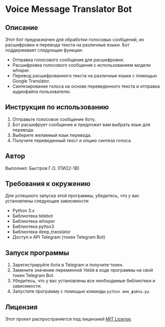 # Voice Message Translator Bot

## Описание

Этот бот предназначен для обработки голосовых сообщений, их расшифровки и перевода текста на различные языки. Бот поддерживает следующие функции:

- Отправка голосового сообщения для расшифровки.
- Расшифровка голосового сообщения с использованием модели whisper.
- Перевод расшифрованного текста на различные языки с помощью Google Translator.
- Синтезирование голоса на основе переведенного текста и отправка аудиофайла пользователю.

## Инструкция по использованию

1. Отправьте голосовое сообщение боту.
2. Бот расшифрует сообщение и предложит вам выбрать язык для перевода.
3. Выберите желаемый язык перевода.
4. Получите переведенный текст и опцию синтеза голоса.

## Автор

Выполнил: Быстров Г.О. (ПИ22-1В)

## Требования к окружению

Для успешного запуска этой программы, убедитесь, что у вас установлены следующие зависимости:

- Python 3.x
- Библиотека telebot
- Библиотека whisper
- Библиотека pyttsx3
- Библиотека deep_translator
- Доступ к API Telegram (токен Telegram Bot)

## Запуск программы

1. Зарегистрируйте бота в Telegram и получите токен.
2. Замените значение переменной `TOKEN` в коде программы на свой токен Telegram Bot.
3. Убедитесь, что у вас установлены все необходимые библиотеки и зависимости.
4. Запустите программу с помощью команды `python имя_файла.py`.

## Лицензия

Этот проект распространяется под лицензией [MIT License](LICENSE).

